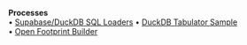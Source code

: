 **Processes**  
&bullet; [Supabase/DuckDB SQL Loaders](prep/)
&bullet; [DuckDB Tabulator Sample](impacts/)  
&bullet; [Open Footprint Builder](/io/template/)